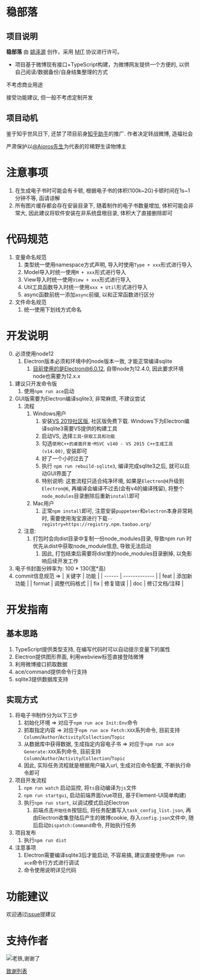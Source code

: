 #   稳部落

##  项目说明

**稳部落** 由 [姚泽源](http://www.yaozeyuan.online/) 创作，采用 [MIT](http://opensource.org/licenses/MIT) 协议进行许可。

*   项目基于微博现有接口+TypeScript构建，为微博网友提供一个方便的, 以供自己阅读/数据备份/自身结集整理的方式

不考虑商业用途

接受功能建议, 但一般不考虑定制开发

##  项目动机

鉴于知乎世风日下, 还禁了项目前身[知乎助手](https://github.com/YaoZeyuan/zhihuhelp_with_node)的推广. 作者决定转战微博, 造福社会

严肃保护以[@Aioros先生](https://weibo.com/u/6646798696?refer_flag=0000015010_&from=feed&loc=nickname&sudaref=www.weibo.com&is_all=1)为代表的珍稀野生读物博主


#   注意事项

1.  在生成电子书时可能会有卡顿, 根据电子书的体积(100k~2G)卡顿时间在1s~1分钟不等, 函请谅解
2.  所有图片缓存都会存在安装目录下, 随着制作的电子书数量增加, 体积可能会非常大, 因此建议将软件安装在非系统盘根目录, 体积大了直接删除即可


#   代码规范
1.  变量命名规范
    1.  类型统一使用namespace方式声明, 导入时使用`Type + xxx`形式进行导入
    2.  Model导入时统一使用`M + xxx`形式进行导入
    3.  View导入时统一使用`View + xxx`形式进行导入
    4.  Util工具函数导入时统一使用`xxx + Util`形式进行导入
    5.  async函数前统一添加`async`前缀, 以和正常函数进行区分
2.  文件命名规范
    1.  统一使用下划线方式命名

#   开发说明

0.  必须使用node12
    1.  Electron版本必须和环境中的node版本一致, 才能正常编译sqlite
        1.  目前使用的是Electron@6.0.12, 自带node为12.4.0, 因此要求环境node也需要为12.x.x
1.  建议只开发命令版
    1.  使用`npm run ace`启动
2.  GUI版需要为Electron编译sqlite3, 非常麻烦, 不建议尝试
    1.  流程
        1.  Windows用户
            1.  安装[VS 2019社区版](https://visualstudio.microsoft.com/zh-hans/downloads/), 社区版免费下载. Windows下为Electron编译sqlite3需要VS提供的构建工具
            2.  启动VS, 选择`工具`-`获取工具和功能`
            3.  勾选`使用C++的桌面开发`-`MSVC v140 - VS 2015 C++生成工具(v14.00)`, 安装即可
            4.  好了一个小时过去了
            5.  执行 `npm run rebuild-sqlite3`, 编译完成sqlite3之后, 就可以启动GUI界面了
            6.  特别说明: 这套流程只适合纯净环境, 如果是`Electron@4`升级到`Electron@6`, 再编译会编译不过去(会有v4的编译残留), 将整个`node_modules`目录删除后重新`install`即可
        2.  Mac用户
            1.  正常`npm install`即可, 注意安装`puppeteer`和`electron`本身非常耗时, 需要使用淘宝源进行下载`--registry=https://registry.npm.taobao.org/`
    2.  注意:
        1.  打包时会向dist目录中复制一份node_modules目录, 导致npm run 时优先从dist中获取node_module信息, 导致无法启动
            1.  因此, 打包结束后需要将dist里的node_modules目录删掉, 以免影响后续开发工作
3.  电子书封面分辨率为: 100 * 130(宽*高)
4.  commit信息规范 => 
    | 关键字 | 功能          |
    | ------ | ------------- |
    | feat   | 添加新功能    |
    | format | 调整代码格式  |
    | fix    | 修复错误      |
    | doc    | 修订文档/注释 |

#   开发指南

##  基本思路

1.  TypeScript提供类型支持, 在编写代码时可以自动提示变量下的属性 
2.  Electron提供图形界面, 利用webview标签直接登陆微博
3.  利用微博接口抓取数据
4.  ace/command提供命令行支持
5.  sqlite3提供数据库支持

##  实现方式
1.  将电子书制作分为以下三步
    1.  初始化环境 => 对应于`npm run ace Init:Env`命令
    2.  抓取指定内容 => 对应于`npm run ace Fetch:XXX`系列命令, 目前支持`Column`/`Author`/`Activity`/`Collection`/`Topic`
    3.  从数据库中获得数据, 生成指定内容电子书 => 对应于`npm run ace Generate:XXX`系列命令, 目前支持`Column`/`Author`/`Activity`/`Collection`/`Topic`
    4.  因此, 实际任务流程就是根据用户输入url, 生成对应命令配置, 不断执行命令即可
2.  项目开发流程
    1.  `npm run watch` 启动监控, 将`ts`自动编译为`js`文件
    2.  `npm run startgui`, 启动前端界面(vue项目, 基于Element-UI简单构建)
    3.  执行`npm run start`, 以调试模式启动Electron
        1.  前端点击`开始任务`按钮后, 将任务配置写入`task_config_list.json`, 再由Electron收集登陆后产生的微博cookie, 存入`config.json`文件中, 随后启动`Dispatch:Command`命令, 开始执行任务
3.  项目发布
    1.  执行`npm run dist`
4.  注意事项
    1.  Electron需要编译sqlite3后才能启动, 不容易搞, 建议直接使用`npm run ace`命令行方式进行调试
    2.  命令使用说明详见代码


#   功能建议

欢迎通过[issue](https://github.com/YaoZeyuan/stablog/issues)提建议

#   支持作者

![老铁,谢谢了](http://ww1.sinaimg.cn/large/6671cfa8ly1g7y4zur0juj20ri16s41d.jpg)

[致谢列表](https://www.easy-mock.com/mock/5d9b49fc896b9432186c1fa5/stablog/thank_you/list)
